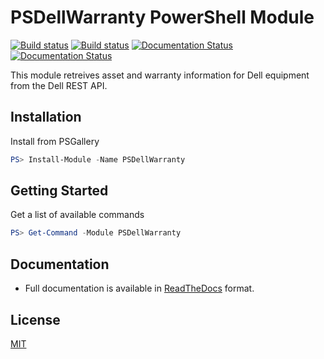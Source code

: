 # PSDellWarranty PowerShell Module

[![Build status](https://ci.appveyor.com/api/projects/status/github/twillin912/psdellwarranty?branch=stable&passingText=stable%20-%20OK&svg=true)](https://ci.appveyor.com/project/twillin912/psdellwarranty/branch/stable)
[![Build status](https://ci.appveyor.com/api/projects/status/github/twillin912/psdellwarranty?branch=develop&passingText=develop%20-%20OK&svg=true)](https://ci.appveyor.com/project/twillin912/psdellwarranty/branch/develop)
[![Documentation Status](http://readthedocs.org/projects/psdellwarranty/badge/?version=stable)](http://psdellwarranty.readthedocs.io/en/stable/?badge=stable)
[![Documentation Status](http://readthedocs.org/projects/psdellwarranty/badge/?version=develop)](http://psdellwarranty.readthedocs.io/en/develop/?badge=develop)

This module retreives asset and warranty information for Dell equipment from the Dell REST API.

## Installation

Install from PSGallery

```powershell
PS> Install-Module -Name PSDellWarranty
```

## Getting Started

Get a list of available commands

```powershell
PS> Get-Command -Module PSDellWarranty
```

## Documentation

* Full documentation is available in [ReadTheDocs](http://psdellwarranty.readthedocs.io/en/latest/) format.

## License

[MIT](LICENSE)
